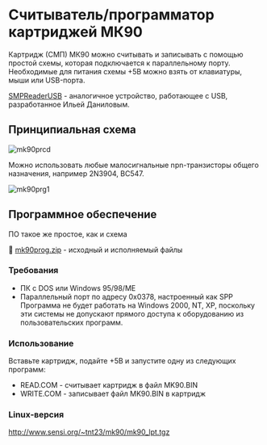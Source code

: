 # Считыватель/программатор картриджей МК90
Картридж (СМП) МК90 можно считывать и записывать с помощью простой схемы, которая подключается к параллельному порту. Необходимые для питания схемы +5В можно взять от клавиатуры, мыши или USB-порта.

[SMPReaderUSB](http://mk90.blogspot.com/search/label/%D0%A1%D0%9C%D0%9F) - аналогичное устройство, работающее с USB, разработанное Ильей Даниловым.

## Принципиальная схема
![mk90prcd](https://user-images.githubusercontent.com/102995285/163765232-e12bb956-ce9a-4ba1-8d2f-5b58f0b9fb18.png)

Можно использовать любые малосигнальные npn-транзисторы общего назначения, например 2N3904, BC547.

![mk90prg1](https://user-images.githubusercontent.com/102995285/163765237-fe564d27-0a90-4c18-bc14-b08b679b169a.jpg)
## Программное обеспечение
ПО такое же простое, как и схема

💾 [mk90prog.zip](https://github.com/Yprits/MK90/files/8503969/mk90prog.zip) - исходный и исполняемый файлы

### Требования
- ПК с DOS или Windows 95/98/ME
- Параллельный порт по адресу 0x0378, настроенный как SPP
Программа не будет работать на Windows 2000, NT, XP, поскольку эти системы не допускают прямого доступа к оборудованию из пользовательских программ.

### Использование
Вставьте картридж, подайте +5В и запустите одну из следующих программ:
- READ.COM - считывает картридж в файл MK90.BIN
- WRITE.COM - записывает файл MK90.BIN в картридж

### Linux-версия

http://www.sensi.org/~tnt23/mk90/mk90_lpt.tgz
